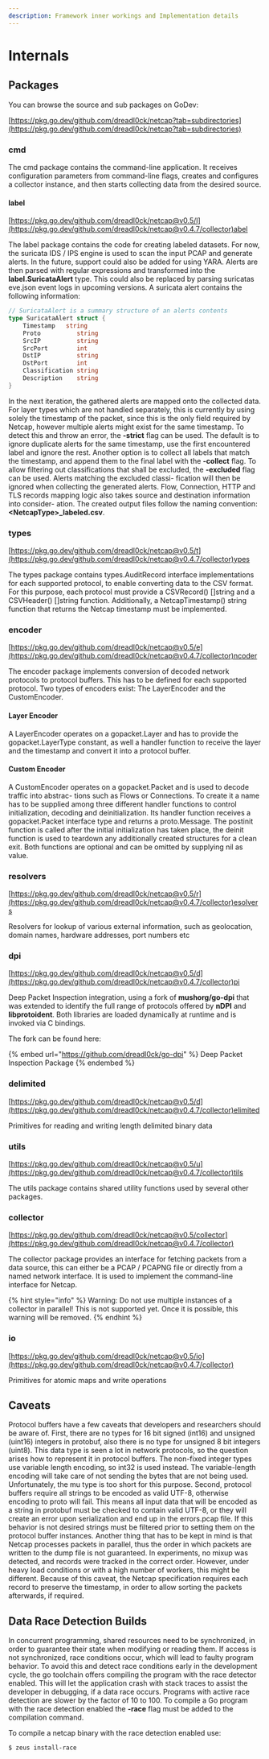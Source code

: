 ```yaml
---
description: Framework inner workings and Implementation details
---
```


# Internals

## Packages

You can browse the source and sub packages on GoDev:

[https://pkg.go.dev/github.com/dreadl0ck/netcap?tab=subdirectories](https://pkg.go.dev/github.com/dreadl0ck/netcap?tab=subdirectories)

### cmd

The cmd package contains the command-line application. It receives configuration parameters from command-line flags, creates and configures a collector instance, and then starts collecting data from the desired source.

#### label

[https://pkg.go.dev/github.com/dreadl0ck/netcap@v0.5/l](https://pkg.go.dev/github.com/dreadl0ck/netcap@v0.4.7/collector)abel

The label package contains the code for creating labeled datasets. For now, the suricata IDS / IPS engine is used to scan the input PCAP and generate alerts. In the future, support could also be added for using YARA. Alerts are then parsed with regular expressions and transformed into the **label.SuricataAlert** type. This could also be replaced by parsing suricatas eve.json event logs in upcoming versions. A suricata alert contains the following information:

```go
// SuricataAlert is a summary structure of an alerts contents
type SuricataAlert struct {
    Timestamp   string
    Proto          string
    SrcIP          string
    SrcPort        int
    DstIP          string
    DstPort        int
    Classification string
    Description    string
}
```

In the next iteration, the gathered alerts are mapped onto the collected data. For layer types which are not handled separately, this is currently by using solely the timestamp of the packet, since this is the only field required by Netcap, however multiple alerts might exist for the same timestamp. To detect this and throw an error, the **-strict** flag can be used. The default is to ignore duplicate alerts for the same timestamp, use the first encountered label and ignore the rest. Another option is to collect all labels that match the timestamp, and append them to the final label with the **-collect** flag. To allow filtering out classifications that shall be excluded, the **-excluded** flag can be used. Alerts matching the excluded classi- fication will then be ignored when collecting the generated alerts. Flow, Connection, HTTP and TLS records mapping logic also takes source and destination information into consider- ation. The created output files follow the naming convention: **\<NetcapType>\_labeled.csv**.

### types

[https://pkg.go.dev/github.com/dreadl0ck/netcap@v0.5/t](https://pkg.go.dev/github.com/dreadl0ck/netcap@v0.4.7/collector)ypes

The types package contains types.AuditRecord interface implementations for each supported protocol, to enable converting data to the CSV format. For this purpose, each protocol must provide a CSVRecord() \[]string and a CSVHeader() \[]string function. Additionally, a NetcapTimestamp() string function that returns the Netcap timestamp must be implemented.

### encoder

[https://pkg.go.dev/github.com/dreadl0ck/netcap@v0.5/e](https://pkg.go.dev/github.com/dreadl0ck/netcap@v0.4.7/collector)ncoder

The encoder package implements conversion of decoded network protocols to protocol buffers. This has to be defined for each supported protocol. Two types of encoders exist: The LayerEncoder and the CustomEncoder.

#### Layer Encoder

A LayerEncoder operates on a gopacket.Layer and has to provide the gopacket.LayerType constant, as well a handler function to receive the layer and the timestamp and convert it into a protocol buffer.

#### Custom Encoder

A CustomEncoder operates on a gopacket.Packet and is used to decode traffic into abstrac- tions such as Flows or Connections. To create it a name has to be supplied among three different handler functions to control initialization, decoding and deinitialization. Its handler function receives a gopacket.Packet interface type and returns a proto.Message. The postinit function is called after the initial initialization has taken place, the deinit function is used to teardown any additionally created structures for a clean exit. Both functions are optional and can be omitted by supplying nil as value.

### resolvers

[https://pkg.go.dev/github.com/dreadl0ck/netcap@v0.5/r](https://pkg.go.dev/github.com/dreadl0ck/netcap@v0.4.7/collector)esolvers

Resolvers for lookup of various external information, such as geolocation, domain names, hardware addresses, port numbers etc

### dpi

[https://pkg.go.dev/github.com/dreadl0ck/netcap@v0.5/d](https://pkg.go.dev/github.com/dreadl0ck/netcap@v0.4.7/collector)pi

Deep Packet Inspection integration, using a fork of **mushorg/go-dpi** that was extended to identify the full range of protocols offered by **nDPI** and **libprotoident**. Both libraries are loaded dynamically at runtime and is invoked via C bindings.

The fork can be found here:

{% embed url="https://github.com/dreadl0ck/go-dpi" %}
Deep Packet Inspection Package
{% endembed %}

### delimited

[https://pkg.go.dev/github.com/dreadl0ck/netcap@v0.5/d](https://pkg.go.dev/github.com/dreadl0ck/netcap@v0.4.7/collector)elimited

Primitives for reading and writing length delimited binary data

### utils

[https://pkg.go.dev/github.com/dreadl0ck/netcap@v0.5/u](https://pkg.go.dev/github.com/dreadl0ck/netcap@v0.4.7/collector)tils

The utils package contains shared utility functions used by several other packages.

### collector

[https://pkg.go.dev/github.com/dreadl0ck/netcap@v0.5/collector](https://pkg.go.dev/github.com/dreadl0ck/netcap@v0.4.7/collector)

The collector package provides an interface for fetching packets from a data source, this can either be a PCAP / PCAPNG file or directly from a named network interface. It is used to implement the command-line interface for Netcap.

{% hint style="info" %}
Warning: Do not use multiple instances of a collector in parallel! This is not supported yet. Once it is possible, this warning will be removed.
{% endhint %}

### io

[https://pkg.go.dev/github.com/dreadl0ck/netcap@v0.5/io](https://pkg.go.dev/github.com/dreadl0ck/netcap@v0.4.7/collector)

Primitives for atomic maps and write operations

## Caveats

Protocol buffers have a few caveats that developers and researchers should be aware of. First, there are no types for 16 bit signed (int16) and unsigned (uint16) integers in protobuf, also there is no type for unsigned 8 bit integers (uint8). This data type is seen a lot in network protocols, so the question arises how to represent it in protocol buffers. The non-fixed integer types use variable length encoding, so int32 is used instead. The variable-length encoding will take care of not sending the bytes that are not being used. Unfortunately, the mu type is too short for this purpose. Second, protocol buffers require all strings to be encoded as valid UTF-8, otherwise encoding to proto will fail. This means all input data that will be encoded as a string in protobuf must be checked to contain valid UTF-8, or they will create an error upon serialization and end up in the errors.pcap file. If this behavior is not desired strings must be filtered prior to setting them on the protocol buffer instances. Another thing that has to be kept in mind is that Netcap processes packets in parallel, thus the order in which packets are written to the dump file is not guaranteed. In experiments, no mixup was detected, and records were tracked in the correct order. However, under heavy load conditions or with a high number of workers, this might be different. Because of this caveat, the Netcap specification requires each record to preserve the timestamp, in order to allow sorting the packets afterwards, if required.

## Data Race Detection Builds

In concurrent programming, shared resources need to be synchronized, in order to guarantee their state when modifying or reading them. If access is not synchronized, race conditions occur, which will lead to faulty program behavior. To avoid this and detect race conditions early in the development cycle, the go toolchain offers compiling the program with the race detector enabled. This will let the application crash with stack traces to assist the developer in debugging, if a data race occurs. Programs with active race detection are slower by the factor of 10 to 100. To compile a Go program with the race detection enabled the **-race** flag must be added to the compilation command.

To compile a netcap binary with the race detection enabled use:

```
$ zeus install-race
```
